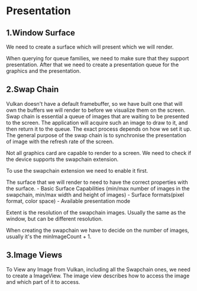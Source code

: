 # Presentation

## 1.Window Surface
We need to create a surface which will present which we will render.

When querying for queue families, we need to make sure that they support presentation.
After that we need to create a presentation queue for the graphics and the presentation.

## 2.Swap Chain
Vulkan doesn't have a default framebuffer, so we have built one that will own the buffers we will render to before we visualize them on the screen. Swap chain is essential a queue of images that are waiting to be presented to the screen.
The application will acquire such an image to draw to it, and then return it to the queue. The exact process depends on how we set it up. The general purpose of the swap chain is to synchronise the presentation of image with the refresh rate of the screen.

Not all graphics card are capable to render to a screen. We need to check if the device supports the swapchain extension.

To use the swapchain extension we need to enable it first.

The surface that we will render to need to have the correct properties with the surface.
    - Basic Surface Capabilities (min/max number of images in the swapchain, min/max width and height of  images)
    - Surface formats(pixel format, color space)
    - Available presentation mode


Extent is the resolution of the swapchain images. Usually the same as the window, but can be different resolution.

When creating the swapchain we have to decide on the number of images, usually it's the minImageCount + 1.

## 3.Image Views
To View any Image from Vulkan, including all the Swapchain ones, we need to create a ImageView.
The image view describes how to  access the image and which part of it to access.